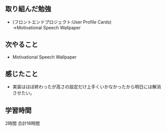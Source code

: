 ## 取り組んだ勉強
- (フロントエンドプロジェクト:User Profile Cards)<br>
  →Motivational Speech Wallpaper<br>
  

## 次やること 
- Motivational Speech Wallpaper


## 感じたこと
- 実装はほぼ終わったが高さの設定だけ上手くいかなかったから明日には解消させたい。
## 学習時間
2時間
合計16時間
